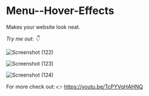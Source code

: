 # Menu--Hover-Effects

Makes your website look neat.

*Try me out:  👇*

![Screenshot (122)](https://user-images.githubusercontent.com/62172250/170593648-4bf094a5-7207-404f-b313-11aa9c21e0a9.png)

![Screenshot (123)](https://user-images.githubusercontent.com/62172250/170593678-dcbb764c-8426-4cd8-8f13-adf92418e890.png)

![Screenshot (124)](https://user-images.githubusercontent.com/62172250/170593688-a56b5ed6-4cfc-4143-9a93-f67e202a94db.png)

For more check out:
👉 https://youtu.be/TcPYVqHAHNQ





